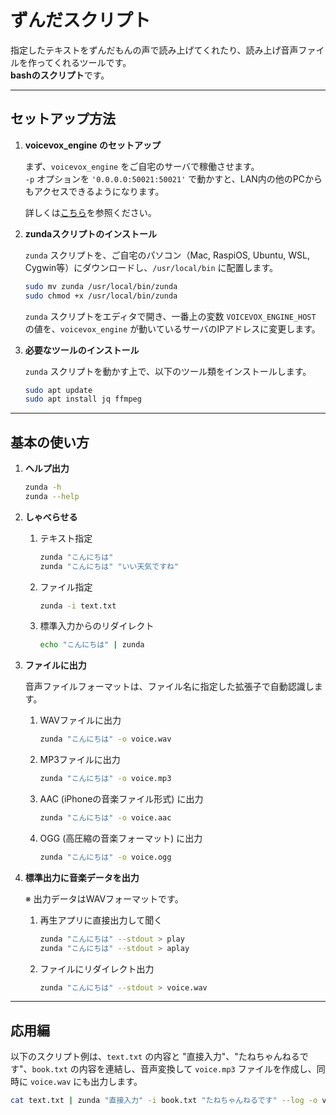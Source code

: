 
# ずんだスクリプト

指定したテキストをずんだもんの声で読み上げてくれたり、読み上げ音声ファイルを作ってくれるツールです。  
**bashのスクリプト**です。

---

## セットアップ方法

1. **voicevox_engine のセットアップ**

   まず、`voicevox_engine` をご自宅のサーバで稼働させます。  
   `-p` オプションを `'0.0.0.0:50021:50021'` で動かすと、LAN内の他のPCからもアクセスできるようになります。

   詳しくは[こちら](https://github.com/VOICEVOX/voicevox_engine)を参照ください。

2. **zundaスクリプトのインストール**

   `zunda` スクリプトを、ご自宅のパソコン（Mac, RaspiOS, Ubuntu, WSL, Cygwin等）にダウンロードし、`/usr/local/bin` に配置します。

   ```bash
   sudo mv zunda /usr/local/bin/zunda
   sudo chmod +x /usr/local/bin/zunda
   ```

   `zunda` スクリプトをエディタで開き、一番上の変数 `VOICEVOX_ENGINE_HOST` の値を、`voicevox_engine` が動いているサーバのIPアドレスに変更します。

3. **必要なツールのインストール**

   `zunda` スクリプトを動かす上で、以下のツール類をインストールします。

   ```bash
   sudo apt update
   sudo apt install jq ffmpeg
   ```

---

## 基本の使い方

1. **ヘルプ出力**

   ```bash
   zunda -h
   zunda --help
   ```

2. **しゃべらせる**

   1. テキスト指定

      ```bash
      zunda "こんにちは"
      zunda "こんにちは" "いい天気ですね"
      ```

   2. ファイル指定

      ```bash
      zunda -i text.txt
      ```

   3. 標準入力からのリダイレクト

      ```bash
      echo "こんにちは" | zunda
      ```

3. **ファイルに出力**

   音声ファイルフォーマットは、ファイル名に指定した拡張子で自動認識します。

   1. WAVファイルに出力

      ```bash
      zunda "こんにちは" -o voice.wav
      ```

   2. MP3ファイルに出力

      ```bash
      zunda "こんにちは" -o voice.mp3
      ```

   3. AAC (iPhoneの音楽ファイル形式) に出力

      ```bash
      zunda "こんにちは" -o voice.aac
      ```

   4. OGG (高圧縮の音楽フォーマット) に出力

      ```bash
      zunda "こんにちは" -o voice.ogg
      ```

4. **標準出力に音楽データを出力**

   ※ 出力データはWAVフォーマットです。

   1. 再生アプリに直接出力して聞く

      ```bash
      zunda "こんにちは" --stdout > play
      zunda "こんにちは" --stdout > aplay
      ```

   2. ファイルにリダイレクト出力

      ```bash
      zunda "こんにちは" --stdout > voice.wav
      ```

---

## 応用編

以下のスクリプト例は、`text.txt` の内容と "直接入力"、"たねちゃんねるです"、`book.txt` の内容を連結し、音声変換して `voice.mp3` ファイルを作成し、同時に `voice.wav` にも出力します。

```bash
cat text.txt | zunda "直接入力" -i book.txt "たねちゃんねるです" --log -o voice.mp3 --stdout > voice.wav
```
